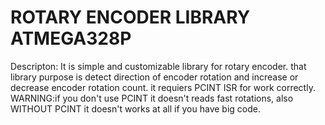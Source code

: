 ROTARY ENCODER LIBRARY ATMEGA328P
=================================

Descripton:
    It is simple and customizable library for rotary encoder.
that library purpose is detect direction of encoder rotation
and increase or decrease encoder rotation count. it requiers 
PCINT ISR for work correctly.
    WARNING:if you don't use PCINT it doesn't reads fast rotations, 
also WITHOUT PCINT it doesn't works at all if you have big code.


